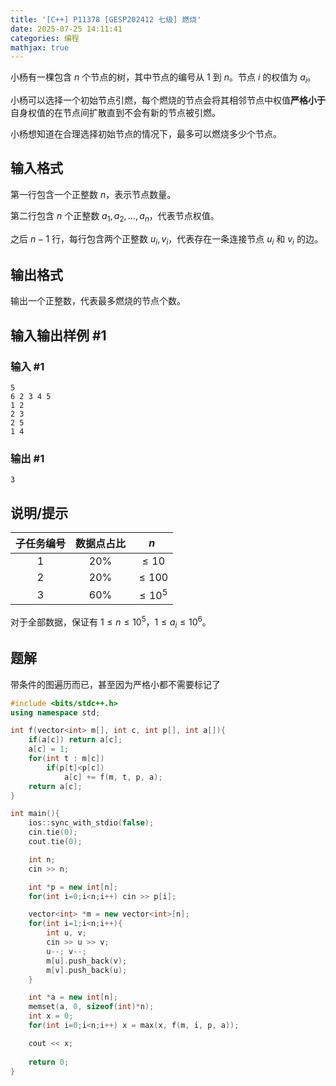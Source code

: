 ```yaml
---
title: '[C++] P11378 [GESP202412 七级] 燃烧'
date: 2025-07-25 14:11:41
categories: 编程
mathjax: true
---
```


小杨有一棵包含 $n$ 个节点的树，其中节点的编号从 $1$ 到 $n$。节点 $i$ 的权值为 $a_i$。

小杨可以选择一个初始节点引燃，每个燃烧的节点会将其相邻节点中权值**严格小于**自身权值的在节点间扩散直到不会有新的节点被引燃。

小杨想知道在合理选择初始节点的情况下，最多可以燃烧多少个节点。

<!--More-->

## 输入格式

第一行包含一个正整数 $n$，表示节点数量。

第二行包含 $n$ 个正整数 $a_1,a_2,\dots,a_n$，代表节点权值。

之后 $n-1$ 行，每行包含两个正整数 $u_i,v_i$，代表存在一条连接节点 $u_i$ 和 $v_i$ 的边。

## 输出格式

输出一个正整数，代表最多燃烧的节点个数。

## 输入输出样例 #1

### 输入 #1

```
5
6 2 3 4 5
1 2
2 3
2 5
1 4
```

### 输出 #1

```
3
```

## 说明/提示

| 子任务编号 | 数据点占比 |     $n$     |
| :--------: | :--------: | :---------: |
|    $1$     |   $20\%$   |  $\leq 10$  |
|    $2$     |   $20\%$   | $\leq 100$  |
|    $3$     |   $60\%$   | $\leq 10^5$ |

对于全部数据，保证有 $1\leq n\leq 10^5$，$1\leq a_i\leq 10^6$。

## 题解

带条件的图遍历而已，甚至因为严格小都不需要标记了

```cpp
#include <bits/stdc++.h>
using namespace std;

int f(vector<int> m[], int c, int p[], int a[]){
    if(a[c]) return a[c];
    a[c] = 1;
    for(int t : m[c])
        if(p[t]<p[c])
            a[c] += f(m, t, p, a);
    return a[c];
}

int main(){
    ios::sync_with_stdio(false);
    cin.tie(0);
    cout.tie(0);

    int n;
    cin >> n;

    int *p = new int[n];
    for(int i=0;i<n;i++) cin >> p[i];

    vector<int> *m = new vector<int>[n];
    for(int i=1;i<n;i++){
        int u, v;
        cin >> u >> v;
        u--; v--;
        m[u].push_back(v);
        m[v].push_back(u);
    }

    int *a = new int[n];
    memset(a, 0, sizeof(int)*n);
    int x = 0;
    for(int i=0;i<n;i++) x = max(x, f(m, i, p, a));

    cout << x;
    
    return 0;
}
```